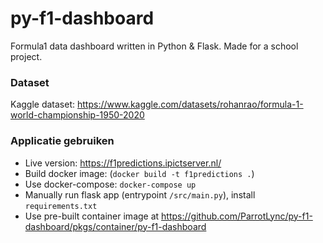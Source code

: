 # py-f1-dashboard
Formula1 data dashboard written in Python &amp; Flask. Made for a school project.

### Dataset
Kaggle dataset: 
https://www.kaggle.com/datasets/rohanrao/formula-1-world-championship-1950-2020


### Applicatie gebruiken
- Live version: https://f1predictions.ipictserver.nl/
- Build docker image: (`docker build -t f1predictions .`)
- Use docker-compose: `docker-compose up`
- Manually run flask app (entrypoint `/src/main.py`), install `requirements.txt`
- Use pre-built container image at https://github.com/ParrotLync/py-f1-dashboard/pkgs/container/py-f1-dashboard